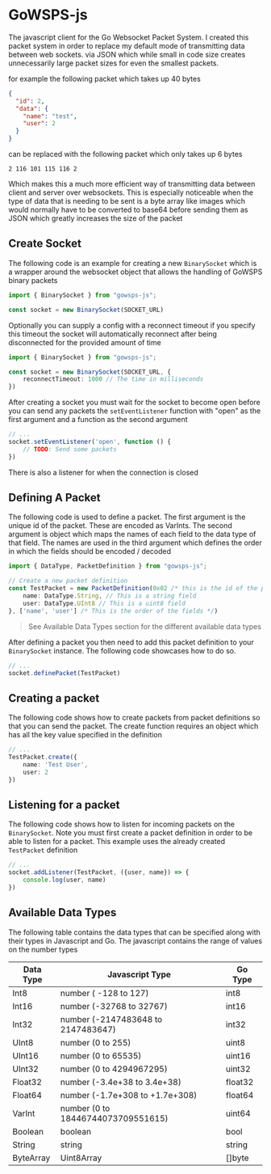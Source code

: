 # GoWSPS-js

The javascript client for the Go Websocket Packet System. I created this packet system in order to replace my default
mode of transmitting data between web sockets. via JSON which while small in code size creates unnecessarily large
packet sizes for even the smallest packets.

for example the following packet which takes up 40 bytes

```json
{
  "id": 2,
  "data": {
    "name": "test",
    "user": 2
  }
}
```

can be replaced with the following packet which only takes up 6 bytes

```shell
2 116 101 115 116 2
```

Which makes this a much more efficient way of transmitting data between client and server over websockets.
This is especially noticeable when the type of data that is needing to be sent is a byte array like images which
would normally have to be converted to base64 before sending them as JSON which greatly increases the
size of the packet

## Create Socket

The following code is an example for creating a new `BinarySocket` which is a wrapper around the websocket object that
allows the handling of GoWSPS binary packets

```typescript
import { BinarySocket } from "gowsps-js";

const socket = new BinarySocket(SOCKET_URL)

```

Optionally you can supply a config with a reconnect timeout if you specify this timeout the socket will automatically
reconnect after being disconnected for the provided amount of time

```typescript
import { BinarySocket } from "gowsps-js";

const socket = new BinarySocket(SOCKET_URL, {
    reconnectTimeout: 1000 // The time in milliseconds
})
```

After creating a socket you must wait for the socket to become open before you can send any packets
the `setEventListener` function with "open" as the first argument and a function as the second argument

```typescript
// ...
socket.setEventListener('open', function () {
    // TODO: Send some packets
})
```

There is also a listener for when the connection is closed

## Defining A Packet

The following code is used to define a packet. The first argument is the unique id of the packet. These are encoded as
VarInts. The second argument is object which maps the names of each field to the data type of that field. The names are
used in the third argument which defines the order in which the fields should be encoded / decoded

```typescript
import { DataType, PacketDefinition } from "gowsps-js";

// Create a new packet definition
const TestPacket = new PacketDefinition(0x02 /* this is the id of the packet */, {
    name: DataType.String, // This is a string field
    user: DataType.UInt8 // This is a uint8 field
}, ['name', 'user'] /* This is the order of the fields */)

```

> See Available Data Types section for the different available data types

After defining a packet you then need to add this packet definition to your `BinarySocket` instance. The following code
showcases how to do so.

```typescript
// ...
socket.definePacket(TestPacket)
```

## Creating a packet

The following code shows how to create packets from packet definitions so that you can send the packet. The create
function requires an object which has all the key value specified in the definition

```typescript
// ...
TestPacket.create({
    name: 'Test User',
    user: 2
})
```

## Listening for a packet

The following code shows how to listen for incoming packets on the `BinarySocket`. Note you must first create a packet
definition in order to be able to listen for a packet. This example uses the already created `TestPacket` definition

```typescript
// ...
socket.addListener(TestPacket, ({user, name}) => {
    console.log(user, name)
})
```

## Available Data Types

The following table contains the data types that can be specified along with their types in Javascript and Go. The
javascript contains the range of values on the number types

| Data Type | Javascript Type                    | Go Type |
|-----------|------------------------------------|---------|
| Int8      | number ( -128 to 127)              | int8    |
| Int16     | number (-32768 to 32767)           | int16   |
| Int32     | number (-2147483648 to 2147483647) | int32   |
| UInt8     | number (0 to 255)                  | uint8   |
| UInt16    | number (0 to 65535)                | uint16  |
| UInt32    | number (0 to 4294967295)           | uint32  |
| Float32   | number (-3.4e+38 to 3.4e+38)       | float32 |
| Float64   | number (-1.7e+308 to +1.7e+308)    | float64 |
| VarInt    | number (0 to 18446744073709551615) | uint64  |
| Boolean   | boolean                            | bool    |
| String    | string                             | string  |
| ByteArray | Uint8Array                         | []byte  |
